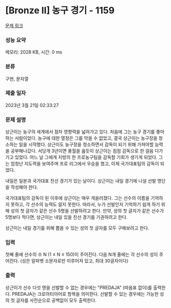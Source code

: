 # [Bronze II] 농구 경기 - 1159 

[문제 링크](https://www.acmicpc.net/problem/1159) 

### 성능 요약

메모리: 2028 KB, 시간: 0 ms

### 분류

구현, 문자열

### 제출 일자

2023년 3월 21일 02:33:27

### 문제 설명

<p>상근이는 농구의 세계에서 점차 영향력을 넓혀가고 있다. 처음에 그는 농구 경기를 좋아하는 사람이었다. 농구에 대한 열정은 그를 막을 수 없었고, 결국 상근이는 농구장을 청소하는 일을 시작했다. 상근이도 농구장을 청소하면서 감독이 되기 위해 가져야할 능력을 공부해나갔다. 서당개 3년이면 풍월을 읊듯이 상근이는 점점 감독으로 한 걸음 다가가고 있었다. 어느 날 그에게 지방의 한 프로농구팀을 감독할 기회가 생기게 되었다. 그는 엄청난 지도력을 보여주며 프로 리그에서 우승을 했고, 이제 국가대표팀의 감독이 되었다.</p>

<p>내일은 일본과 국가대표 친선 경기가 있는 날이다. 상근이는 내일 경기에 나설 선발 명단을 작성해야 한다.</p>

<p>국가대표팀의 감독이 된 이후에 상근이는 매우 게을러졌다. 그는 선수의 이름을 기억하지 못하고, 각 선수의 능력도 알지 못한다. 따라서, 누가 선발인지 기억하기 쉽게 하기 위해 성의 첫 글자가 같은 선수 5명을 선발하려고 한다. 만약, 성의 첫 글자가 같은 선수가 5명보다 적다면, 상근이는 내일 있을 친선 경기를 기권하려고 한다.</p>

<p>상근이는 내일 경기를 위해 뽑을 수 있는 성의 첫 글자를 모두 구해보려고 한다.</p>

### 입력 

 <p>첫째 줄에 선수의 수 N (1 ≤ N ≤ 150)이 주어진다. 다음 N개 줄에는 각 선수의 성이 주어진다. (성은 알파벳 소문자로만 이루어져 있고, 최대 30글자이다)</p>

### 출력 

 <p>상근이가 선수 다섯 명을 선발할 수 없는 경우에는 "PREDAJA" (따옴표 없이)를 출력한다. PREDAJA는 크로아티아어로 항복을 의미한다. 선발할 수 있는 경우에는 가능한 성의 첫 글자를 사전순으로 공백없이 모두 출력한다.</p>

